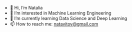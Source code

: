 - 👋 Hi, I’m Natalia
- 👀 I’m interested in Machine Learning Engineering
- 🌱 I’m currently learning Data Science and Deep Learning
- 📫 How to reach me: natavitov@gmail.com

<!---
navyit/navyit is a ✨ special ✨ repository because its `README.md` (this file) appears on your GitHub profile.
You can click the Preview link to take a look at your changes.
--->
